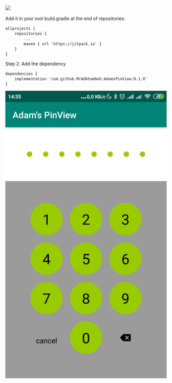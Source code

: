 [![](https://jitpack.io/v/MrAdkhambek/AdamsPinView.svg)](https://jitpack.io/#MrAdkhambek/AdamsPinView)

Add it in your root build.gradle at the end of repositories:
```
allprojects {
	repositories {
		...
		maven { url 'https://jitpack.io' }
	}
}
```
Step 2. Add the dependency
```
dependencies {
    implementation 'com.github.MrAdkhambek:AdamsPinView:0.1.0'
}
```

![My image](https://github.com/MrAdkhambek/AdamsPinView/blob/master/image/Screenshot_2019-06-23-14-35-08-301_mr.adkhambek.adamspinview.png)
